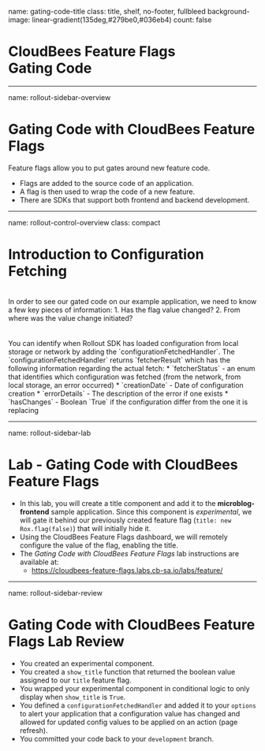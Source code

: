 name: gating-code-title
class: title, shelf, no-footer, fullbleed
background-image: linear-gradient(135deg,#279be0,#036eb4)
count: false

# CloudBees Feature Flags<br>Gating Code

---
name: rollout-sidebar-overview
# Gating Code with CloudBees Feature Flags

Feature flags allow you to put gates around new feature code.

* Flags are added to the source code of an application.
* A flag is then used to wrap the code of a new feature.
* There are SDKs that support both frontend and backend development.

---
name: rollout-control-overview
class: compact

# Introduction to Configuration Fetching
<br/>
In order to see our gated code on our example application, we need to know a few key pieces of information:
1. Has the flag value changed?
2. From where was the value change initiated?
<br/>
<br/>
<br/>
You can identify when Rollout SDK has loaded configuration from local storage or network by adding the `configurationFetchedHandler`. The `configurationFetchedHandler` returns `fetcherResult` which has the following information regarding the actual fetch:
* `fetcherStatus` - an enum that identifies which configuration was fetched (from the network, from local storage, an error occurred)
* `creationDate` - Date of configuration creation
* `errorDetails` - The description of the error if one exists
* `hasChanges` - Boolean `True` if the configuration differ from the one it is replacing

---
name: rollout-sidebar-lab

# Lab - Gating Code with CloudBees Feature Flags

* In this lab, you will create a title component and add it to the **microblog-frontend** sample application. Since this component is *experimental*, we will gate it behind our previously created feature flag (`title: new Rox.flag(false)`) that will initially hide it.
* Using the CloudBees Feature Flags dashboard, we will remotely configure the value of the flag, enabling the title.
* The *Gating Code with CloudBees Feature Flags* lab instructions are available at:
  * https://cloudbees-feature-flags.labs.cb-sa.io/labs/feature/ 

---
name: rollout-sidebar-review

# Gating Code with CloudBees Feature Flags Lab Review

* You created an experimental component.
* You created a `show_title` function that returned the boolean value assigned to our `title` feature flag.
* You wrapped your experimental component in conditional logic to only display when `show_title` is `True`.
* You defined a `configurationFetchedHandler` and added it to your `options` to alert your application that a configuration value has changed and allowed for updated config values to be applied on an action (page refresh).
* You committed your code back to your `development` branch.
